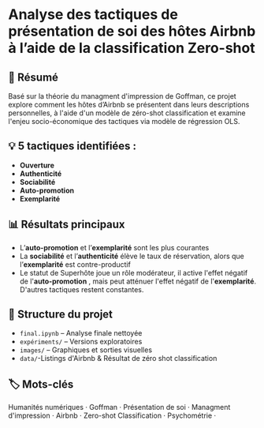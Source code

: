 # Analyse des tactiques de présentation de soi des hôtes Airbnb à l’aide de la classification Zero-shot

## 🧠 Résumé
Basé sur la théorie du managment d'impression de Goffman, ce projet explore comment les hôtes d’Airbnb se présentent dans leurs descriptions personnelles, à l'aide d'un modèle de zéro-shot classification et examine l'enjeu socio-économique des tactiques via modèle de régression OLS.

## 💡 5 tactiques identifiées :
- **Ouverture**  
- **Authenticité**  
- **Sociabilité**  
- **Auto-promotion**  
- **Exemplarité**
  

## 📊 Résultats principaux

- L’**auto-promotion** et l’**exemplarité** sont les plus courantes
- La **sociabilité** et l’**authenticité** élève le taux de réservation, alors que l’**exemplarité** est contre-productif 
- Le statut de Superhôte joue un rôle modérateur, il active l'effet négatif de l'**auto-promotion** , mais peut atténuer l'effet négatif de l'**exemplarité**. D'autres tactiques restent constantes.


## 📁 Structure du projet
- `final.ipynb` – Analyse finale nettoyée
- `expériments/` – Versions exploratoires
- `images/` – Graphiques et sorties visuelles
- `data/`-Listings d'Airbnb & Résultat de zéro shot classification


## 🏷️ Mots-clés
Humanités numériques · Goffman · Présentation de soi · Managment d'impression · Airbnb · Zero-shot Classification · Psychométrie ·

